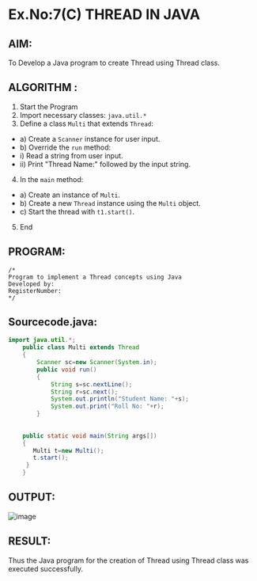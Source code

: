 # Ex.No:7(C)             THREAD IN JAVA
## AIM:
 To Develop a Java program to create Thread using Thread class.


## ALGORITHM :
1.  Start the Program
2.	Import necessary classes: `java.util.*`
3.	Define a class `Multi` that extends `Thread`:
-	a) Create a `Scanner` instance for user input.
-	b) Override the `run` method:
-	i) Read a string from user input.
-	ii) Print "Thread Name:" followed by the input string.
4.	In the `main` method:
-	a) Create an instance of `Multi`.
-	b) Create a new `Thread` instance using the `Multi` object.
-	c) Start the thread with `t1.start()`.
5.	End





## PROGRAM:
 ```
/*
Program to implement a Thread concepts using Java
Developed by: 
RegisterNumber:  
*/
```

## Sourcecode.java:

```java
import java.util.*;
    public class Multi extends Thread
    {  
        Scanner sc=new Scanner(System.in);
        public void run()
        {
            String s=sc.nextLine();
            String r=sc.next();
            System.out.println("Student Name: "+s);
            System.out.print("Roll No: "+r);
        }
        
    
    public static void main(String args[])
    {  
       Multi t=new Multi();
       t.start();
     }  
    }
```





## OUTPUT:

![image](https://github.com/user-attachments/assets/3b935721-7a21-48f8-b392-18b3df699f93)


## RESULT:
Thus the Java program for the creation of Thread using Thread class was executed successfully.







